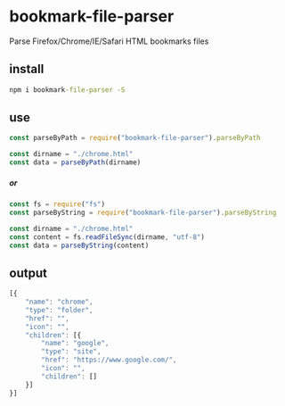 # bookmark-file-parser
Parse Firefox/Chrome/IE/Safari HTML bookmarks files

## install
```cmd
npm i bookmark-file-parser -S
```
## use
```javascript
const parseByPath = require("bookmark-file-parser").parseByPath

const dirname = "./chrome.html"
const data = parseByPath(dirname)

```
##### or
```javascript
const fs = require("fs")
const parseByString = require("bookmark-file-parser").parseByString

const dirname = "./chrome.html"
const content = fs.readFileSync(dirname, "utf-8")
const data = parseByString(content)
```
## output
```javascript
[{
    "name": "chrome",
    "type": "folder",
    "href": "",
    "icon": "",
    "children": [{
        "name": "google",
        "type": "site",
        "href": "https://www.google.com/",
        "icon": "",
        "children": []
    }]
}]  
```